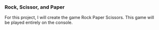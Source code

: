 ### **Rock, Scissor, and Paper**
For this project, I will create the game Rock Paper Scissors. This game will be played entirely on the console.
